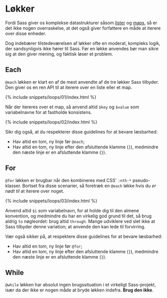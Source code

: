 
# Løkker

Fordi Sass giver os komplekse datastrukturer såsom [lister](#lister) og [maps](#maps), så er det ikke nogen overraskelse, at det også giver forfattere en måde at iterere over disse enheder.

Dog indebærer tilstedeværelsen af løkker ofte en moderat, kompleks logik, der sandsynligvis ikke hører til Sass. Før en løkke anvendes bør man sikre sig at den giver mening, og faktisk løser et problem.

## Each

`@each` løkken er klart en af de mest anvendte af de tre løkker Sass tilbyder. Den giver os en ren API til at iterere over en liste eller et map.

{% include snippets/loops/01/index.html %}

Når der itereres over et map, så anvend altid `$key` og `$value` som variabelnavne for at fastholde konsistens.

{% include snippets/loops/02/index.html %}

Sikr dig også, at du respekterer disse guidelines for at bevare læsbarhed:

* Hav altid en tom, ny linje før `@each`;
* Hav altid en tom, ny linje efter den afsluttende klamme (`}`), medmindre den næste linje er en afsluttende klamme (`}`).

## For

`@for` løkken er brugbar når den kombineres med CSS' `:nth-*` pseudo-klasser. Bortset fra disse scenarier, så foretræk en `@each` løkke hvis du *er nødt til* at iterere over noget.

{% include snippets/loops/03/index.html %}

Anvend altid `$i` som variabelnavn, for at holde dig til den almene konvention, og medmindre du har en virkelig god grund til det, så brug aldrig `to` nøgleordet: brug altid `through`. Mange udviklere ved slet ikke at Sass tilbyder denne variation; at anvende den kan lede til forvirring.

Vær også sikker på, at respektere disse guidelines for at bevare læsbarhed:

* Hav altid en tom, ny linje før `@for`;
* Hav altid en tom, ny linje efter den afsluttende klamme (`}`), medmindre den næste linje er en afsluttende klamme (`}`).

## While

`@while` løkken har absolut ingen brugssituation i et virkeligt Sass-projekt, især da der ikke er nogen måde at bryde løkken indefra. **Brug den ikke**.
